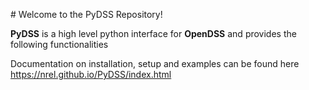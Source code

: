 ﻿﻿# Welcome to the PyDSS Repository!

**PyDSS** is a high level python interface for **OpenDSS** and provides the following functionalities

Documentation on installation, setup and examples can be found here https://nrel.github.io/PyDSS/index.html